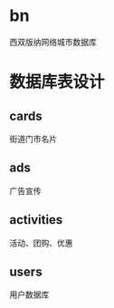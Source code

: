 bn
==

西双版纳网络城市数据库

数据库表设计
============

cards
------
街道门市名片

ads
---
广告宣传

activities
----------
活动、团购、优惠

users
-----
用户数据库
